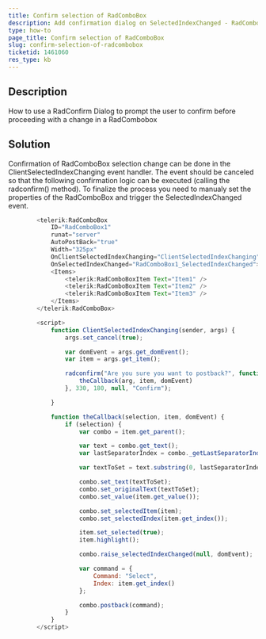 ```yaml
---
title: Confirm selection of RadComboBox
description: Add confirmation dialog on SelectedIndexChanged - RadComboBox.
type: how-to
page_title: Confirm selection of RadComboBox
slug: confirm-selection-of-radcombobox
ticketid: 1461060
res_type: kb
---
```


## Description

How to use a RadConfirm Dialog to prompt the user to confirm before proceeding with a change in a RadCombobox

## Solution

Confirmation of RadComboBox selection change can be done in the ClientSelectedIndexChanging event handler. The event should be canceled so that the following confirmation logic can be executed (calling the radconfirm() method). To finalize the process you need to manualy set the properties of the RadComboBox and trigger the SelectedIndexChanged event.


````JavaScript
        <telerik:RadComboBox
            ID="RadComboBox1"
            runat="server"
            AutoPostBack="true"
            Width="325px"
            OnClientSelectedIndexChanging="ClientSelectedIndexChanging"
            OnSelectedIndexChanged="RadComboBox1_SelectedIndexChanged">
            <Items>
                <telerik:RadComboBoxItem Text="Item1" />
                <telerik:RadComboBoxItem Text="Item2" />
                <telerik:RadComboBoxItem Text="Item3" />
            </Items>
        </telerik:RadComboBox>

        <script>
            function ClientSelectedIndexChanging(sender, args) {
                args.set_cancel(true);

                var domEvent = args.get_domEvent();
                var item = args.get_item();

                radconfirm("Are you sure you want to postback?", function (arg) {
                    theCallback(arg, item, domEvent)
                }, 330, 180, null, "Confirm");

            }

            function theCallback(selection, item, domEvent) {
                if (selection) {
                    var combo = item.get_parent();

                    var text = combo.get_text();
                    var lastSeparatorIndex = combo._getLastSeparatorIndex(text);

                    var textToSet = text.substring(0, lastSeparatorIndex + 1) + item.get_text();

                    combo.set_text(textToSet);
                    combo.set_originalText(textToSet);
                    combo.set_value(item.get_value());

                    combo.set_selectedItem(item);
                    combo.set_selectedIndex(item.get_index());

                    item.set_selected(true);
                    item.highlight();

                    combo.raise_selectedIndexChanged(null, domEvent);

                    var command = {
                        Command: "Select",
                        Index: item.get_index()
                    };

                    combo.postback(command);
                }
            }
        </script>
````

  
